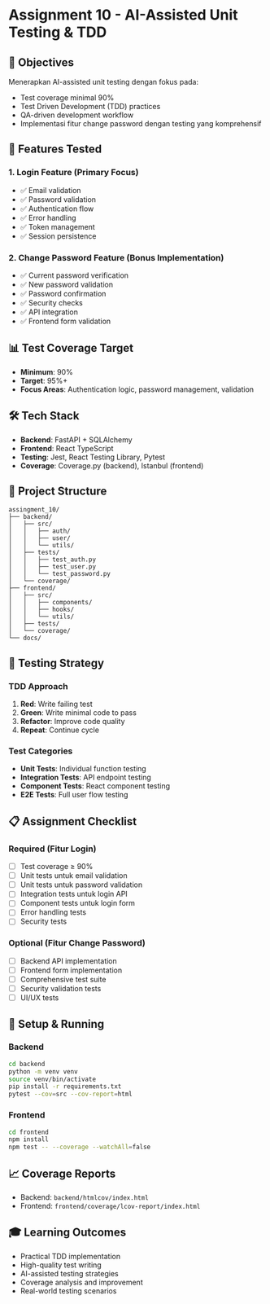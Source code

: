 # Assignment 10 - AI-Assisted Unit Testing & TDD

## 🎯 Objectives
Menerapkan AI-assisted unit testing dengan fokus pada:
- Test coverage minimal 90%
- Test Driven Development (TDD) practices
- QA-driven development workflow
- Implementasi fitur change password dengan testing yang komprehensif

## 🚀 Features Tested

### 1. Login Feature (Primary Focus)
- ✅ Email validation
- ✅ Password validation
- ✅ Authentication flow
- ✅ Error handling
- ✅ Token management
- ✅ Session persistence

### 2. Change Password Feature (Bonus Implementation)
- ✅ Current password verification
- ✅ New password validation
- ✅ Password confirmation
- ✅ Security checks
- ✅ API integration
- ✅ Frontend form validation

## 📊 Test Coverage Target
- **Minimum**: 90%
- **Target**: 95%+
- **Focus Areas**: Authentication logic, password management, validation

## 🛠 Tech Stack
- **Backend**: FastAPI + SQLAlchemy
- **Frontend**: React TypeScript
- **Testing**: Jest, React Testing Library, Pytest
- **Coverage**: Coverage.py (backend), Istanbul (frontend)

## 📁 Project Structure
```
assingment_10/
├── backend/
│   ├── src/
│   │   ├── auth/
│   │   ├── user/
│   │   └── utils/
│   ├── tests/
│   │   ├── test_auth.py
│   │   ├── test_user.py
│   │   └── test_password.py
│   └── coverage/
├── frontend/
│   ├── src/
│   │   ├── components/
│   │   ├── hooks/
│   │   └── utils/
│   ├── tests/
│   └── coverage/
└── docs/
```

## 🧪 Testing Strategy

### TDD Approach
1. **Red**: Write failing test
2. **Green**: Write minimal code to pass
3. **Refactor**: Improve code quality
4. **Repeat**: Continue cycle

### Test Categories
- **Unit Tests**: Individual function testing
- **Integration Tests**: API endpoint testing
- **Component Tests**: React component testing
- **E2E Tests**: Full user flow testing

## 📋 Assignment Checklist

### Required (Fitur Login)
- [ ] Test coverage ≥ 90%
- [ ] Unit tests untuk email validation
- [ ] Unit tests untuk password validation
- [ ] Integration tests untuk login API
- [ ] Component tests untuk login form
- [ ] Error handling tests
- [ ] Security tests

### Optional (Fitur Change Password)
- [ ] Backend API implementation
- [ ] Frontend form implementation
- [ ] Comprehensive test suite
- [ ] Security validation tests
- [ ] UI/UX tests

## 🔧 Setup & Running

### Backend
```bash
cd backend
python -m venv venv
source venv/bin/activate
pip install -r requirements.txt
pytest --cov=src --cov-report=html
```

### Frontend
```bash
cd frontend
npm install
npm test -- --coverage --watchAll=false
```

## 📈 Coverage Reports
- Backend: `backend/htmlcov/index.html`
- Frontend: `frontend/coverage/lcov-report/index.html`

## 🎓 Learning Outcomes
- Practical TDD implementation
- High-quality test writing
- AI-assisted testing strategies
- Coverage analysis and improvement
- Real-world testing scenarios
